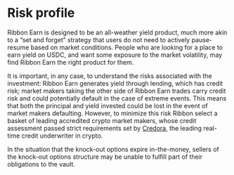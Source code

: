 # Risk profile

Ribbon Earn is designed to be an all-weather yield product, much more akin to a “set and forget” strategy that users do not need to actively pause-resume based on market conditions. People who are looking for a place to earn yield on USDC, and want some exposure to the market volatility, may find Ribbon Earn the right product for them.&#x20;

It is important, in any case, to understand the risks associated with the investment: Ribbon Earn generates yield through lending, which has credit risk; market makers taking the other side of Ribbon Earn trades carry credit risk and could potentially default in the case of extreme events. This means that both the principal and yield invested could be lost in the event of market makers defaulting. However, to minimize this risk Ribbon select a basket of leading accredited crypto market makers, whose credit assessment passed strict requirements set by [Credora](https://credora.io/), the leading real-time credit underwriter in crypto.&#x20;

In the situation that the knock-out options expire in-the-money, sellers of the knock-out options structure may be unable to fulfill part of their obligations to the vault.

##
